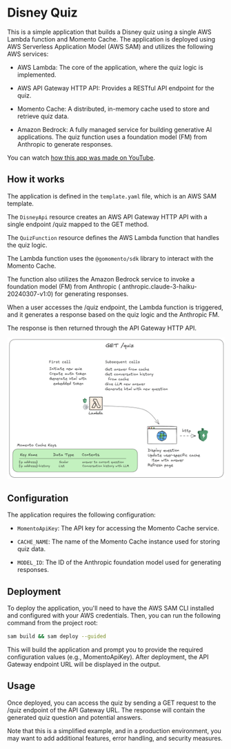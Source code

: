 # Disney Quiz

This is a simple application that builds a Disney quiz using a single AWS Lambda function and Momento Cache. The application is deployed using AWS Serverless Application Model (AWS SAM) and utilizes the following AWS services:

* AWS Lambda: The core of the application, where the quiz logic is implemented.

* AWS API Gateway HTTP API: Provides a RESTful API endpoint for the quiz.

* Momento Cache: A distributed, in-memory cache used to store and retrieve quiz data.

* Amazon Bedrock: A fully managed service for building generative AI applications. The quiz function uses a foundation model (FM) from Anthropic to generate responses.

You can watch [how this app was made on YouTube](https://www.youtube.com/watch?v=e9LiHuqwu4Y).

## How it works

The application is defined in the `template.yaml` file, which is an AWS SAM template.

The `DisneyApi` resource creates an AWS API Gateway HTTP API with a single endpoint /quiz mapped to the GET method.

The `QuizFunction` resource defines the AWS Lambda function that handles the quiz logic.

The Lambda function uses the `@gomomento/sdk` library to interact with the Momento Cache.

The function also utilizes the Amazon Bedrock service to invoke a foundation model (FM) from Anthropic ( anthropic.claude-3-haiku-20240307-v1:0) for generating responses.

When a user accesses the /quiz endpoint, the Lambda function is triggered, and it generates a response based on the quiz logic and the Anthropic FM.

The response is then returned through the API Gateway HTTP API.

![](./bin/architecture.png)

## Configuration

The application requires the following configuration:

* `MomentoApiKey`: The API key for accessing the Momento Cache service.

* `CACHE_NAME`: The name of the Momento Cache instance used for storing quiz data.

* `MODEL_ID`: The ID of the Anthropic foundation model used for generating responses.

## Deployment

To deploy the application, you'll need to have the AWS SAM CLI installed and configured with your AWS credentials. Then, you can run the following command from the project root:

```bash
sam build && sam deploy --guided
```

This will build the application and prompt you to provide the required configuration values (e.g., MomentoApiKey). After deployment, the API Gateway endpoint URL will be displayed in the output.

## Usage

Once deployed, you can access the quiz by sending a GET request to the /quiz endpoint of the API Gateway URL. The response will contain the generated quiz question and potential answers.

Note that this is a simplified example, and in a production environment, you may want to add additional features, error handling, and security measures.
